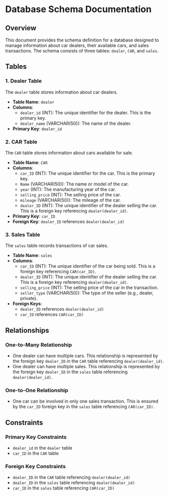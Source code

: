 
# Database Schema Documentation

## **Overview**
This document provides the schema definition for a database designed to manage information about car dealers, their available cars, and sales transactions. The schema consists of three tables: `dealer`, `CAR`, and `sales`.

## **Tables**

### **1. Dealer Table**
The `dealer` table stores information about car dealers.

- **Table Name**: `dealer`
- **Columns**:
  - `dealer_id` (INT): The unique identifier for the dealer. This is the primary key.
  - `dealer_name` (VARCHAR(50)): The name of the dealer.
- **Primary Key**: `dealer_id`

### **2. CAR Table**
The `CAR` table stores information about cars available for sale.

- **Table Name**: `CAR`
- **Columns**:
  - `car_ID` (INT): The unique identifier for the car. This is the primary key.
  - `Name` (VARCHAR(50)): The name or model of the car.
  - `year` (INT): The manufacturing year of the car.
  - `selling_price` (INT): The selling price of the car.
  - `mileage` (VARCHAR(50)): The mileage of the car.
  - `dealer_ID` (INT): The unique identifier of the dealer selling the car. This is a foreign key referencing `dealer(dealer_id)`.
- **Primary Key**: `car_ID`
- **Foreign Key**: `dealer_ID` references `dealer(dealer_id)`

### **3. Sales Table**
The `sales` table records transactions of car sales.

- **Table Name**: `sales`
- **Columns**:
  - `car_ID` (INT): The unique identifier of the car being sold. This is a foreign key referencing `CAR(car_ID)`.
  - `dealer_ID` (INT): The unique identifier of the dealer selling the car. This is a foreign key referencing `dealer(dealer_id)`.
  - `selling_price` (INT): The selling price of the car in the transaction.
  - `seller_type` (VARCHAR(50)): The type of the seller (e.g., dealer, private).
- **Foreign Keys**:
  - `dealer_ID` references `dealer(dealer_id)`
  - `car_ID` references `CAR(car_ID)`

## **Relationships**

### **One-to-Many Relationship**
- One dealer can have multiple cars. This relationship is represented by the foreign key `dealer_ID` in the `CAR` table referencing `dealer(dealer_id)`.
- One dealer can have multiple sales. This relationship is represented by the foreign key `dealer_ID` in the `sales` table referencing `dealer(dealer_id)`.

### **One-to-One Relationship**
- One car can be involved in only one sales transaction. This is ensured by the `car_ID` foreign key in the `sales` table referencing `CAR(car_ID)`.

## **Constraints**

### **Primary Key Constraints**
- `dealer_id` in the `dealer` table
- `car_ID` in the `CAR` table

### **Foreign Key Constraints**
- `dealer_ID` in the `CAR` table referencing `dealer(dealer_id)`
- `dealer_ID` in the `sales` table referencing `dealer(dealer_id)`
- `car_ID` in the `sales` table referencing `CAR(car_ID)`

